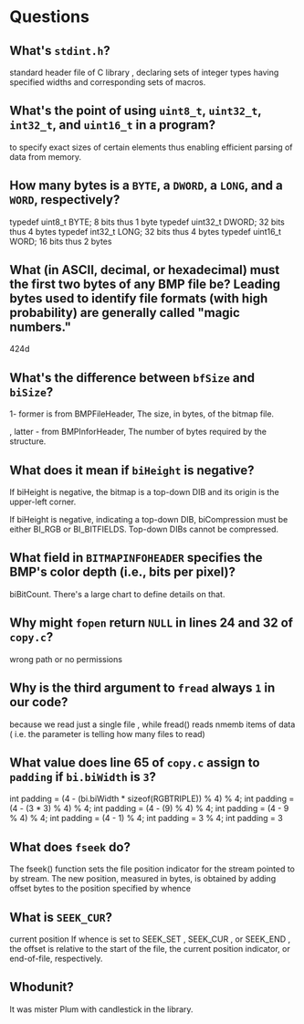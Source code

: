 # Questions

## What's `stdint.h`?

standard header file of C library , declaring sets of integer types having specified widths and  corresponding sets of macros.

## What's the point of using `uint8_t`, `uint32_t`, `int32_t`, and `uint16_t` in a program?

to specify exact sizes of certain elements thus enabling efficient parsing of data from memory.

## How many bytes is a `BYTE`, a `DWORD`, a `LONG`, and a `WORD`, respectively?

typedef uint8_t  BYTE; 8 bits thus 1 byte
typedef uint32_t DWORD; 32 bits thus 4 bytes
typedef int32_t  LONG; 32 bits thus 4 bytes
typedef uint16_t WORD; 16 bits thus 2 bytes

## What (in ASCII, decimal, or hexadecimal) must the first two bytes of any BMP file be? Leading bytes used to identify file formats (with high probability) are generally called "magic numbers."

424d

## What's the difference between `bfSize` and `biSize`?

1- former is from BMPFileHeader, The size, in bytes, of the bitmap file.

, latter - from BMPInforHeader, The number of bytes required by the structure.

## What does it mean if `biHeight` is negative?

If biHeight is negative, the bitmap is a top-down DIB and its origin is the upper-left corner.

If biHeight is negative, indicating a top-down DIB, biCompression must be either BI_RGB or BI_BITFIELDS. Top-down DIBs cannot be compressed.

## What field in `BITMAPINFOHEADER` specifies the BMP's color depth (i.e., bits per pixel)?

biBitCount. There's a large chart to define details on that.

## Why might `fopen` return `NULL` in lines 24 and 32 of `copy.c`?

wrong path or no permissions

## Why is the third argument to `fread` always `1` in our code?

because we read just a single file , while fread() reads nmemb items of data ( i.e. the parameter is telling how many files to read)

## What value does line 65 of `copy.c` assign to `padding` if `bi.biWidth` is `3`?
 int padding = (4 - (bi.biWidth * sizeof(RGBTRIPLE)) % 4) % 4;
  int padding = (4 - (3 * 3) % 4) % 4;
 int padding = (4 - (9) % 4) % 4;
     int padding = (4 - 9 % 4) % 4;
     int padding = (4 - 1) % 4;
     int padding = 3 % 4;
     int padding = 3


## What does `fseek` do?

The fseek() function sets the file position indicator for the stream pointed to by stream.
The new position, measured in bytes, is obtained by adding offset bytes to the position specified by whence

## What is `SEEK_CUR`?

current position
If whence is set to SEEK_SET , SEEK_CUR , or SEEK_END , the offset is relative to the start of the file,
the current position indicator, or end-of-file, respectively.

## Whodunit?

It was mister Plum with candlestick in the library.
